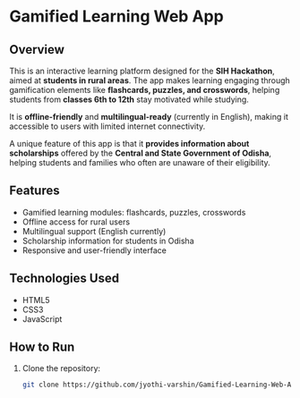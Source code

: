 # Gamified Learning Web App

## Overview
This is an interactive learning platform designed for the **SIH Hackathon**, aimed at **students in rural areas**. The app makes learning engaging through gamification elements like **flashcards, puzzles, and crosswords**, helping students from **classes 6th to 12th** stay motivated while studying.  

It is **offline-friendly** and **multilingual-ready** (currently in English), making it accessible to users with limited internet connectivity.  

A unique feature of this app is that it **provides information about scholarships** offered by the **Central and State Government of Odisha**, helping students and families who often are unaware of their eligibility.  

## Features
- Gamified learning modules: flashcards, puzzles, crosswords  
- Offline access for rural users  
- Multilingual support (English currently)  
- Scholarship information for students in Odisha  
- Responsive and user-friendly interface  

## Technologies Used
- HTML5  
- CSS3  
- JavaScript  

## How to Run
1. Clone the repository:  
   ```bash
   git clone https://github.com/jyothi-varshin/Gamified-Learning-Web-App.git
